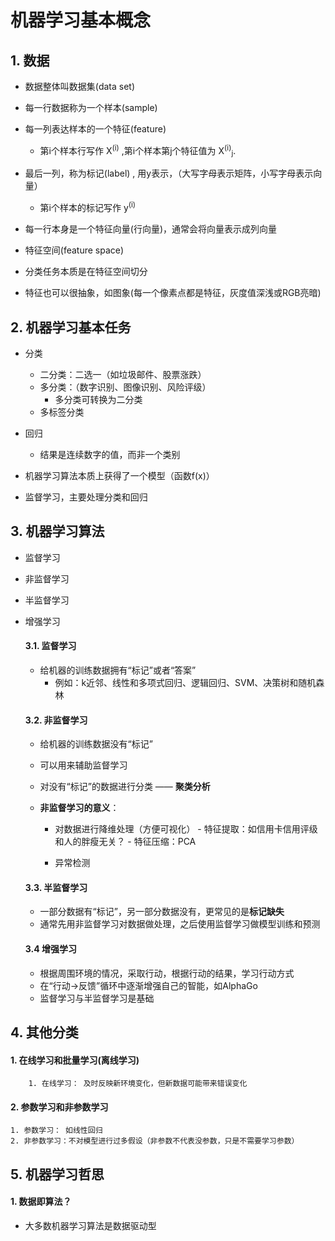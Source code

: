 # 机器学习基本概念

## 1. 数据

- 数据整体叫数据集(data set)
- 每一行数据称为一个样本(sample)

 - 每一列表达样本的一个特征(feature) 
   	- 第i个样本行写作 X<sup>(i)</sup> ,第i个样本第j个特征值为 X<sup>(i)</sup><sub>j</sub>.
- 最后一列，称为标记(label)  , 用y表示，（大写字母表示矩阵，小写字母表示向量）
  - 第i个样本的标记写作 y<sup>(i)</sup>
- 每一行本身是一个特征向量(行向量)，通常会将向量表示成列向量
- 特征空间(feature space)
- 分类任务本质是在特征空间切分
- 特征也可以很抽象，如图象(每一个像素点都是特征，灰度值深浅或RGB亮暗)

## 2. 机器学习基本任务

 - 分类
   	- 二分类：二选一（如垃圾邮件、股票涨跌）
    - 多分类：（数字识别、图像识别、风险评级）
      	- 多分类可转换为二分类
   	- 多标签分类
 - 回归
   	- 结果是连续数字的值，而非一个类别

- 机器学习算法本质上获得了一个模型（函数f(x)）
- 监督学习，主要处理分类和回归

## 3. 机器学习算法

- 监督学习

- 非监督学习

- 半监督学习

- 增强学习

  #### 3.1. 监督学习

   - 给机器的训练数据拥有“标记”或者“答案”
     	- 例如：k近邻、线性和多项式回归、逻辑回归、SVM、决策树和随机森林

  #### 3.2. 非监督学习

   - 给机器的训练数据没有“标记”

   - 可以用来辅助监督学习

   - 对没有“标记”的数据进行分类 —— **聚类分析**

   - **非监督学习的意义**：

      - 对数据进行降维处理（方便可视化）
        	- 特征提取：如信用卡信用评级和人的胖瘦无关？
        	- 特征压缩：PCA

     - 异常检测

  #### 3.3. 半监督学习

  	- 一部分数据有“标记”，另一部分数据没有，更常见的是**标记缺失**
  	- 通常先用非监督学习对数据做处理，之后使用监督学习做模型训练和预测

  #### 3.4 增强学习

  	- 根据周围环境的情况，采取行动，根据行动的结果，学习行动方式
  	- 在“行动->反馈”循环中逐渐增强自己的智能，如AlphaGo
  	- 监督学习与半监督学习是基础

## 4. 其他分类

#### 1. 在线学习和批量学习(离线学习)

		1. 在线学习： 及时反映新环境变化，但新数据可能带来错误变化

#### 2. 参数学习和非参数学习

	1. 参数学习： 如线性回归
 	2. 非参数学习：不对模型进行过多假设（非参数不代表没参数，只是不需要学习参数）

## 5. 机器学习哲思

#### 1. 数据即算法？

- 大多数机器学习算法是数据驱动型


